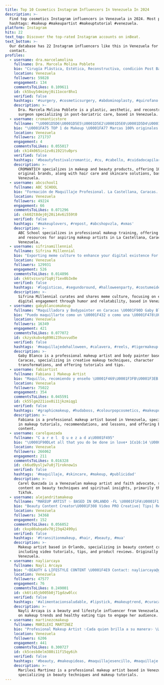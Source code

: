 ```yaml
---
title: Top 10 Cosmetics Instagram Influencers In Venezuela In 2024
description: >-
  Find top cosmetics Instagram influencers in Venezuela in 2024. Most popular
  hashtags: #makeup #makeupartist #makeuptutorial #venezuela.
platform: Instagram
hits: 22
text_top: Discover the top-rated Instagram accounts on inBeat.
text_bottom: >-
  Our database has 22 Instagram influencers like this in Venezuela for you to
  contact.
profiles:
  - username: dra.marcelamolina
    fullname: Dra. Marcela Molina Poblete
    bio: "Cirugía Plástica, Estética, Reconstructiva, condición Post Bariátrica Miembro SVCPREM CC Los Campitos Symmetria piso3 Link para consultas\U0001F447\U0001F3FB"
    location: Venezuela
    followers: 59828
    engagement: 134
    commentsToLikes: 0.109611
    id: ck5buy54mimyj0i11ocor8hx1
    verified: false
    hashtags: '#surgery, #cosmeticsurgery, #abdominoplasty, #quirofano'
    description: >-
      Dra. Marcela Molina Poblete is a plastic, aesthetic, and reconstructive
      surgeon specializing in post-bariatric care, based in Venezuela.
  - username: cromanticstore
    fullname: "\U0001D5D6\U0001D5E5\U0001D5E2\U0001D5E0\U0001D5D4\U0001D5E1\U0001D5E7\U0001D5DC\U0001D5D6®"
    bio: "\U0001FA75 TOP 1 de Makeup \U0001FA77 Marcas 100% originales \U0001F49BCuidado capilar \U0001F9E1SkinCare \U0001F49A WhatsApp: 3175730288 ❤️ Envíos a todo Colombia"
    location: Venezuela
    followers: 271737
    engagement: 4
    commentsToLikes: 0.055017
    id: ck14k065in1zv0i1921tu0prs
    verified: false
    hashtags: '#beautyfestivalcromantic, #cu, #cabello, #cuidadocapilar'
    description: >-
      CROMANTIC® specializes in makeup and beauty products, offering 100%
      original brands, along with hair care and skincare solutions, based in
      Venezuela.
  - username: abcschool1
    fullname: ABC SCHOOL
    bio: "Formación de Maquillaje Profesional. La Castellana, Caracas. \U0001F4F1+58 (0424)2651297 - \U0001F4F1(0412)9006079 \U0001F4E7 inf.abcshoolvzla@gmail.com"
    location: Venezuela
    followers: 49224
    engagement: 66
    commentsToLikes: 0.071296
    id: ck602t8dej0j20i14v6i559t0
    verified: false
    hashtags: '#makeuplovers, #repost, #abcshopvzla, #xmas'
    description: >-
      ABC School specializes in professional makeup training, offering courses
      and resources for aspiring makeup artists in La Castellana, Caracas,
      Venezuela.
  - username: sifrinamillennial
    fullname: Sifrina Millennial
    bio: "Exporting meme culture to enhance your digital existence For contact sifrinamillennial@gmail.com or dms ✨\U0001F495"
    location: Venezuela
    followers: 129931
    engagement: 526
    commentsToLikes: 0.014896
    id: ck6tvzsxrp71q0j71ex0b3x0e
    verified: false
    hashtags: '#logisticas, #segundoround, #halloweenparty, #costumeideas'
    description: >-
      Sifrina Millennial curates and shares meme culture, focusing on enhancing
      digital engagement through humor and relatability, based in Venezuela.
  - username: gabyblancomakeup
    fullname: "Maquilladora y Bodypainter en Caracas \U0001F90D Gaby Blanco"
    bio: "Puedo maquillarte como un \U0001F432 o como una \U0001F478\U0001F3FC Tips - Inspiración - Personajes Cursos y citas de maquillaje \U0001F447\U0001F3FB"
    location: Venezuela
    followers: 16349
    engagement: 421
    commentsToLikes: 0.077072
    id: ckzyskubv4g890i23huvvud5e
    verified: false
    hashtags: '#maquillajedehalloween, #calavera, #reels, #tigermakeup'
    description: >-
      Gaby Blanco is a professional makeup artist and body painter based in
      Caracas, specializing in creative makeup techniques, character
      transformations, and offering tutorials and tips.
  - username: fabiartist
    fullname: Fabiana | Makeup Artist
    bio: "Maquillo, recomiendo y enseño \U0001F469\U0001F3FB‍\U0001F3EB Bilingual \U0001F4CD MI - VE \U0001F4E7 hello@fabiartist.com"
    location: Venezuela
    followers: 75022
    engagement: 354
    commentsToLikes: 0.045591
    id: ck55lgm221iox0i11jkzmiqg1
    verified: false
    hashtags: '#graphicmakeup, #hudaboss, #colourpopcosmetics, #makeupusa'
    description: >-
      Fabiana is a professional makeup artist based in Venezuela, specializing
      in makeup tutorials, recommendations, and lessons, and offering bilingual
      content.
  - username: carelquezada
    fullname: "C a r e l  Q u e z a d a\U0001F495"
    bio: "\U0001F90DLet all that you do be done in love• 1Co16:14 \U0001F484Makeup | FAITH ✨TIK TOK +3.6M ➕@eresvirtuosaonline \U0001F48Ccarelquezada@gmail.com"
    location: Venezuela
    followers: 266062
    engagement: 211
    commentsToLikes: 0.016328
    id: ck6ud9ysljw7u0j71roknow1s
    verified: false
    hashtags: '#maquillaje, #skincare, #makeup, #publicidad'
    description: >-
      Carel Quezada is a Venezuelan makeup artist and faith advocate, sharing
      content on beauty techniques and spiritual insights, primarily through
      TikTok.
  - username: alejandritamakeup
    fullname: "MAKEUP ARTIST ✨ BASED IN ORLANDO -FL \U0001F1FA\U0001F1F8"
    bio: "Beauty Content Creator\U0001F308 Video PRO Creative| Tips| Reviews and more \U0001F4AB PR/ Inquiries HERE \U0001F4E9"
    location: Venezuela
    followers: 34368
    engagement: 152
    commentsToLikes: 0.056052
    id: ckxp80abqa6v70j23q42499yi
    verified: false
    hashtags: '#transitionmakeup, #hair, #beauty, #mua'
    description: >-
      Makeup artist based in Orlando, specializing in beauty content creation,
      including video tutorials, tips, and product reviews. Originally from
      Venezuela.
  - username: nayliarcaya
    fullname: Nayli Arcaya
    bio: "⚡️BEAUTY & LIFESTYLE CONTENT \U0001F4E9 Contact: nayliarcaya@gmail.com ⬇️Otras redes sociales"
    location: Venezuela
    followers: 47577
    engagement: 76
    commentsToLikes: 0.249001
    id: ck6ti45jb005b0j71gdzw0lcc
    verified: false
    hashtags: '#alimentacionsaludable, #lipstick, #makeuptrend, #curacao'
    description: >-
      Nayli Arcaya is a beauty and lifestyle influencer from Venezuela, focusing
      on makeup trends and healthy eating tips to engage her audience.
  - username: martinezcmakeup
    fullname: MARILEXI MARTINEZ
    bio: "Profesional Makeup Artist ✨Cada quien brilla a su manera✨ \U0001F4CDBarcelona - Anzoátegui \U0001F4F2Para cursos y citas⬇️"
    location: Venezuela
    followers: 6206
    engagement: 441
    commentsToLikes: 0.300727
    id: ck5cesb8elm380i11f15qy6ih
    verified: false
    hashtags: '#beauty, #makeupideas, #maquillajesencillo, #maquillaje'
    description: >-
      Marilexi Martinez is a professional makeup artist based in Venezuela,
      specializing in beauty techniques and makeup tutorials.
---
```


